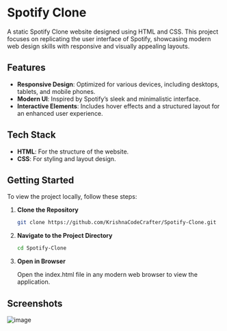 # Spotify Clone 

A static Spotify Clone website designed using HTML and CSS. This project focuses on replicating the user interface of Spotify, showcasing modern web design skills with responsive and visually appealing layouts.

## Features

- **Responsive Design**: Optimized for various devices, including desktops, tablets, and mobile phones.
- **Modern UI**: Inspired by Spotify’s sleek and minimalistic interface.
- **Interactive Elements**: Includes hover effects and a structured layout for an enhanced user experience.

## Tech Stack

- **HTML**: For the structure of the website.
- **CSS**: For styling and layout design.


## Getting Started

To view the project locally, follow these steps:

1. **Clone the Repository**  
   ```bash
   git clone https://github.com/KrishnaCodeCrafter/Spotify-Clone.git
2. **Navigate to the Project Directory**  
   ```bash
   cd Spotify-Clone

3. **Open in Browser**
 
   Open the index.html file in any modern web browser to view the application.

## Screenshots
![image](https://github.com/user-attachments/assets/bfee1d1e-4c08-4ab6-ba15-888046e405c9)


